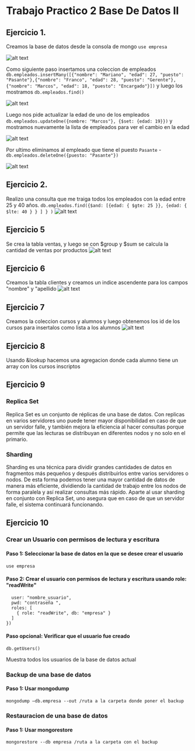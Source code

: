# Trabajo Practico 2 Base De Datos II

## Ejercicio 1.

Creamos la base de datos desde la consola de mongo ```use empresa```

![alt text](crearDBempresa.jpeg)


Como siguiente paso insertamos una coleccion de empleados ```db.empleados.insertMany([{"nombre": "Mariano", "edad": 27, "puesto": "Pasante"},{"nombre": "Franco", "edad": 28, "puesto": "Gerente"}, {"nombre": "Marcos", "edad": 18, "puesto": "Encargado"}])``` y luego los mostramos ```db.empleados.find()```

![alt text](insertVariosEmpleados.jpeg)


Luego nos pide actualizar la edad de uno de los empleados ```db.empleados.updateOne({nombre: "Marcos"}, {$set: {edad: 19}})``` y mostramos nuevamente la lista de empleados para ver el cambio en la edad

![alt text](updateEmpleado.jpeg)

Por ultimo eliminamos al empleado que tiene el puesto `Pasante` - ```db.empleados.deleteOne({puesto: "Pasante"})```

![alt text](deleteEmpleado.jpeg)



## Ejercicio 2.

Realizo una consulta que me traiga todos los empleados con la edad entre 25 y 40 años. ```db.empleados.find({$and: [{edad: { $gte: 25 }}, {edad: { $lte: 40 } } ] } )```
![alt text](busquedaOperadores.jpeg)


## Ejercicio 5

Se crea la tabla ventas, y luego se con $group y $sum se calcula la cantidad de ventas por productos
![alt text](Punto5TP2.png)



## Ejercicio 6
Creamos la tabla clientes y creamos un indice ascendente para los campos "nombre" y "apellido
![alt text](Punto6TP2.png)

## Ejercicio 7
Creamos la coleccion cursos y alumnos y luego obtenemos los id de los cursos para insertalos como lista a los alumnos
![alt text](punto7tp2.png)

## Ejercicio 8
Usando &lookup hacemos una agregacion donde cada alumno tiene un array con los cursos inscriptos

## Ejercicio 9

### Replica Set
Replica Set es un conjunto de réplicas de una base de datos. Con replicas en varios servidores uno puede tener mayor disponibilidad en caso de que un servidor falle, y también mejora la eficiencia al hacer consultas porque permite que las lecturas se distribuyan en diferentes nodos y no solo en el primario.

### Sharding
Sharding es una técnica para dividir grandes cantidades de datos en fragmentos más pequeños y después distribuirlos entre varios servidores o nodos. De esta forma podemos tener una mayor cantidad de datos de manera más eficiente, dividiendo la cantidad de trabajo entre los nodos de forma paralela y así realizar consultas más rápido. Aparte al usar sharding en conjunto con Replica Set, uno asegura que en caso de que un servidor falle, el sistema continuará funcionando.

## Ejercicio 10

### Crear un Usuario con permisos de lectura y escritura
#### Paso 1: Seleccionar la base de datos en la que se desee crear el usuario
`use empresa`
#### Paso 2: Crear el usuario con permisos de lectura y escritura usando role: "readWrite"
```db.createUser({
  user: "nombre_usuario",
  pwd: "contraseña ",
  roles: [
    { role: "readWrite", db: "empresa" }
  ]
})
```
#### Paso  opcional: Verificar que el usuario fue creado
`db.getUsers()`

Muestra todos los usuarios de la base de datos actual
### Backup de una base de datos
#### Paso 1: Usar mongodump
```mongodump –db.empresa --out /ruta a la carpeta donde poner el backup```

### Restauracion de una base de datos
#### Paso 1: Usar mongorestore
```mongorestore --db empresa /ruta a la carpeta con el backup```
